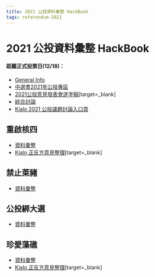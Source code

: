 ```yaml
---
title: 2021 公投資料彙整 HackBook
tags: referendum-2021
---
```


# 2021 公投資料彙整 HackBook
#### 距離正式投票日(12/18)：
- [General Info](/jthZ3955RU6_XQjCGxFxDA)
- [中選會2021年公投專區](https://2021.cec.gov.tw/)
- [2021公投意見發表會逐字稿](https://hackmd.io/@readr/referendum2021/)[target=_blank]
- [綜合討論](/K7kMg-TuT4yZxkmdPOTmUw) 
- [Kialo 2021 公投議題討論入口頁](https://hackmd.io/@tnstiger/HkWQyBqKY)

## 重啟核四
- [資料彙整](/pKG3wDTrTfWnh572aAfVyQ)
- [Kialo 正反方意見整理](https://www.kialo.com/您是否同意核四啟封商轉發電？-55122)[target=_blank]

## 禁止萊豬
- [資料彙整](/7kutNyt6TKmKLxTkyRuYvg)

## 公投綁大選
- [資料彙整](/5_Z9Kc-gSOeBMRylk-uVaA)

## 珍愛藻礁
- [資料彙整](/hzajevtaRXSklzpKOXG_pg)
- [Kialo 正反方意見整理](https://www.kialo.com/您是否同意中油第三天然氣接收站遷離桃園大潭藻礁海岸及海域？-55203)[target=_blank]



 

